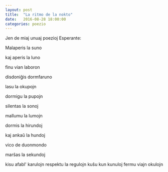 ```yaml
---
layout: post
title:  "La ritmo de la nokto"
date:   2016-08-28 18:00:00
categories: poezio
---
```


Jen de miaj unuaj poezioj Esperante:


Malaperis la suno

kaj aperis la luno

finu vian laboron

disdoniĝis dormfaruno



lasu la okupojn

dormigu la pupojn

silentas la sonoj

mallumu la lumojn



dormis la hirundoj

kaj ankaŭ la hundoj

vico de duonmondo

marŝas la sekundoj

kisu afabl' karulojn
respektu la regulojn
kuŝu kun kunuloj
fermu viajn okulojn
